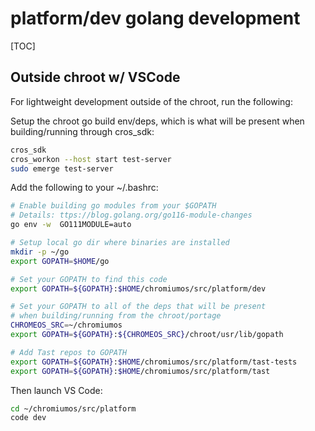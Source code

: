 # platform/dev golang development

[TOC]

## Outside chroot w/ VSCode

For lightweight development outside of the chroot,
run the following:

Setup the chroot go build env/deps, which is what will
be present when building/running through cros_sdk:

```sh
cros_sdk
cros_workon --host start test-server
sudo emerge test-server

```

Add the following to your ~/.bashrc:

```sh
# Enable building go modules from your $GOPATH
# Details: ttps://blog.golang.org/go116-module-changes
go env -w  GO111MODULE=auto

# Setup local go dir where binaries are installed
mkdir -p ~/go
export GOPATH=$HOME/go

# Set your GOPATH to find this code
export GOPATH=${GOPATH}:$HOME/chromiumos/src/platform/dev

# Set your GOPATH to all of the deps that will be present
# when building/running from the chroot/portage
CHROMEOS_SRC=~/chromiumos
export GOPATH=${GOPATH}:${CHROMEOS_SRC}/chroot/usr/lib/gopath

# Add Tast repos to GOPATH
export GOPATH=${GOPATH}:$HOME/chromiumos/src/platform/tast-tests
export GOPATH=${GOPATH}:$HOME/chromiumos/src/platform/tast

```

Then launch VS Code:

```sh
cd ~/chromiumos/src/platform
code dev
```
